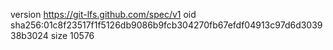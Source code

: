 version https://git-lfs.github.com/spec/v1
oid sha256:01c8f23517f1f5126db9086b9fcb304270fb67efdf04913c97d6d303938b3024
size 10576
